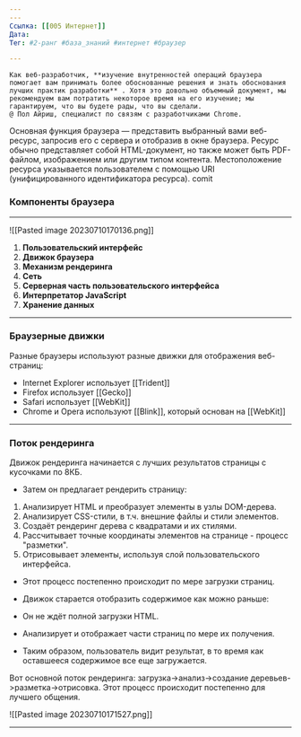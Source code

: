 ```yaml
---
---
Ссылка: [[005 Интернет]]
Дата: 
Тег: #2-ранг #база_знаний #интернет #браузер

---
```

	Как веб-разработчик, **изучение внутренностей операций браузера помогает вам принимать более обоснованные решения и знать обоснования лучших практик разработки** . Хотя это довольно объемный документ, мы рекомендуем вам потратить некоторое время на его изучение; мы гарантируем, что вы будете рады, что вы сделали.
	@ Пол Айриш, специалист по связям с разработчиками Chrome.

Основная функция браузера — представить выбранный вами веб-ресурс, запросив его с сервера и отобразив в окне браузера. Ресурс обычно представляет собой HTML-документ, но также может быть PDF-файлом, изображением или другим типом контента. Местоположение ресурса указывается пользователем с помощью URI (унифицированного идентификатора ресурса). comit

### Компоненты браузера

---

![[Pasted image 20230710170136.png]]

1. **Пользовательский интерфейс** 
2. **Движок браузера** 
3. **Механизм рендеринга** 
4. **Сеть** 
5. **Серверная часть пользовательского интерфейса** 
6. **Интерпретатор JavaScript**
7. **Хранение данных** 

---
### Браузерные движки

Разные браузеры используют разные движки для отображения веб-страниц:

- Internet Explorer использует [[Trident]]
- Firefox использует [[Gecko]]
- Safari использует [[WebKit]]
- Chrome и Opera используют [[Blink]], который основан на [[WebKit]]

---
### Поток рендеринга

Движок рендеринга начинается с лучших результатов страницы с кусочками по 8КБ.

- Затем он предлагает рендерить страницу:

1. Анализирует HTML и преобразует элементы в узлы DOM-дерева.
2. Анализирует CSS-стили, в т.ч. внешние файлы и стили элементов.
3. Создаёт рендеринг дерева с квадратами и их стилями.
4. Рассчитывает точные координаты элементов на странице - процесс "разметки".
5. Отрисовывает элементы, используя слой пользовательского интерфейса.

- Этот процесс постепенно происходит по мере загрузки страниц.

- Движок старается отобразить содержимое как можно раньше:
   
- Он не ждёт полной загрузки HTML.
- Анализирует и отображает части страниц по мере их получения.

- Таким образом, пользователь видит результат, в то время как оставшееся содержимое все еще загружается.

Вот основной поток рендеринга: загрузка->анализ->создание деревьев->разметка->отрисовка. Этот процесс происходит постепенно для лучшего общения.

![[Pasted image 20230710171527.png]]

---
